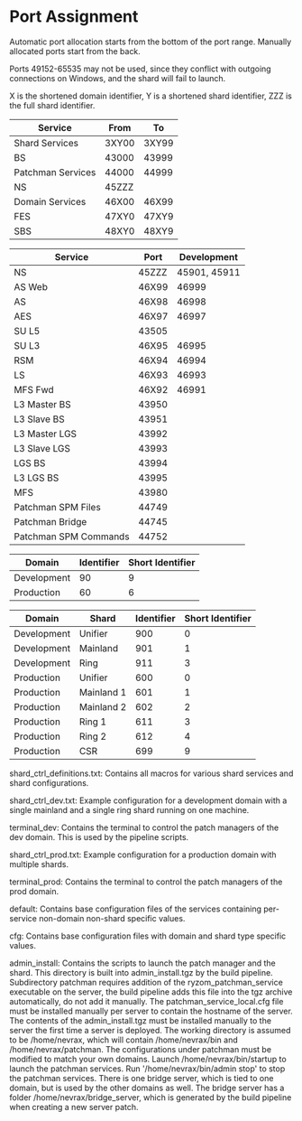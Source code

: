 # Port Assignment

Automatic port allocation starts from the bottom of the port range. Manually allocated ports start from the back.

Ports 49152-65535 may not be used, since they conflict with outgoing connections on Windows, and the shard will fail to launch.

X is the shortened domain identifier, Y is a shortened shard identifier, ZZZ is the full shard identifier.

| Service | From | To |
| --- | --- | --- |
| Shard Services | 3XY00 | 3XY99 |
| BS | 43000 | 43999 |
| Patchman Services | 44000 | 44999 |
| NS | 45ZZZ | |
| Domain Services | 46X00 | 46X99 |
| FES | 47XY0 | 47XY9 |
| SBS | 48XY0 | 48XY9 |

| Service | Port | Development |
| --- | --- | --- |
| NS | 45ZZZ | 45901, 45911 |
| AS Web | 46X99 | 46999 |
| AS | 46X98 | 46998 |
| AES | 46X97 | 46997 |
| SU L5 | 43505 |
| SU L3 | 46X95 | 46995 |
| RSM | 46X94 | 46994 |
| LS | 46X93 | 46993 |
| MFS Fwd | 46X92 | 46991 |
| L3 Master BS | 43950 | |
| L3 Slave BS | 43951 | |
| L3 Master LGS | 43992 | |
| L3 Slave LGS | 43993 | |
| LGS BS | 43994 | |
| L3 LGS BS | 43995 | |
| MFS | 43980 | |
| Patchman SPM Files | 44749 | |
| Patchman Bridge | 44745 | |
| Patchman SPM Commands | 44752 | |

| Domain | Identifier | Short Identifier |
| --- | --- | --- |
| Development | 90 | 9 |
| Production | 60 | 6 |

| Domain | Shard | Identifier | Short Identifier |
| --- | --- | --- | --- |
| Development | Unifier | 900 | 0 |
| Development | Mainland | 901 | 1 |
| Development | Ring | 911 | 3 |
| Production | Unifier | 600 | 0 |
| Production | Mainland 1 | 601 | 1 |
| Production | Mainland 2 | 602 | 2 |
| Production | Ring 1 | 611 | 3 |
| Production | Ring 2 | 612 | 4 |
| Production | CSR | 699 | 9 |

shard_ctrl_definitions.txt: Contains all macros for various shard services and shard configurations.

shard_ctrl_dev.txt: Example configuration for a development domain with a single mainland and a single ring shard running on one machine.

terminal_dev: Contains the terminal to control the patch managers of the dev domain. This is used by the pipeline scripts.

shard_ctrl_prod.txt: Example configuration for a production domain with multiple shards.

terminal_prod: Contains the terminal to control the patch managers of the prod domain.

default: Contains base configuration files of the services containing per-service non-domain non-shard specific values.

cfg: Contains base configuration files with domain and shard type specific values.

admin_install: Contains the scripts to launch the patch manager and the shard. This directory is built into admin_install.tgz by the build pipeline. Subdirectory patchman requires addition of the ryzom_patchman_service executable on the server, the build pipeline adds this file into the tgz archive automatically, do not add it manually. The patchman_service_local.cfg file must be installed manually per server to contain the hostname of the server. The contents of the admin_install.tgz must be installed manually to the server the first time a server is deployed. The working directory is assumed to be /home/nevrax, which will contain /home/nevrax/bin and /home/nevrax/patchman. The configurations under patchman must be modified to match your own domains. Launch /home/nevrax/bin/startup to launch the patchman services. Run '/home/nevrax/bin/admin stop' to stop the patchman services. There is one bridge server, which is tied to one domain, but is used by the other domains as well. The bridge server has a folder /home/nevrax/bridge_server, which is generated by the build pipeline when creating a new server patch.